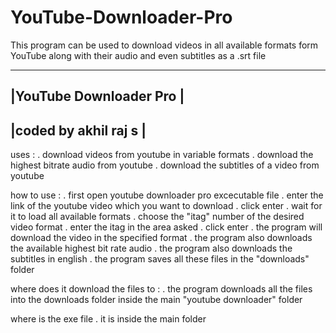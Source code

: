 # YouTube-Downloader-Pro
This program can be used to download videos in all available formats form YouTube along with their audio and even subtitles as a .srt file

 --------------------------
|YouTube Downloader Pro    |
 --------------------------
|coded by akhil raj s      |
 --------------------------


uses :
	. download videos from youtube in variable formats 
	. download the highest bitrate audio from youtube
	. download the subtitles of a video from youtube
	
how to use :
	. first open youtube downloader pro excecutable file
	. enter the link of the youtube video which you want to download 
	. click enter
	. wait for it to load all available formats 
	. choose the "itag" number of the desired video format 
	. enter the itag in the area asked 
	. click enter 
	. the program will download the video in the specified format 
	. the program also downloads the available highest bit rate audio
	. the program also downloads the subtitles in english 
	. the program saves all these files in the "downloads" folder
	
where does it download the files to :
	. the program downloads all the files into the downloads folder 
	  inside the main "youtube downloader" folder
	
where is the exe file 
	. it is inside the main folder
